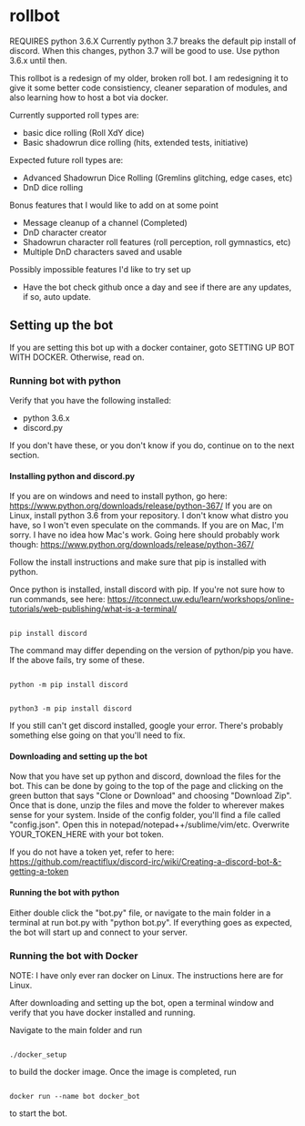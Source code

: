 # rollbot

REQUIRES python 3.6.X
Currently python 3.7 breaks the default pip install of discord. When this changes, python 3.7 will be good to use. Use python 3.6.x until then.

This rollbot is a redesign of my older, broken roll bot. I am redesigning it to give it some better code consistiency, cleaner separation of modules, and also learning how to host a bot via docker.

Currently supported roll types are:
* basic dice rolling (Roll XdY dice)
* Basic shadowrun dice rolling (hits, extended tests, initiative)

Expected future roll types are:
* Advanced Shadowrun Dice Rolling (Gremlins glitching, edge cases, etc)
* DnD dice rolling

Bonus features that I would like to add on at some point
* Message cleanup of a channel (Completed)
* DnD character creator
* Shadowrun character roll features (roll perception, roll gymnastics, etc)
* Multiple DnD characters saved and usable

Possibly impossible features I'd like to try set up
* Have the bot check github once a day and see if there are any updates, if so, auto update.


## Setting up the bot

If you are setting this bot up with a docker container, goto SETTING UP BOT WITH DOCKER. Otherwise, read on.

### Running bot with python

Verify that you have the following installed:
* python 3.6.x
* discord.py

If you don't have these, or you don't know if you do, continue on to the next section.

#### Installing python and discord.py

If you are on windows and need to install python, go here: https://www.python.org/downloads/release/python-367/
If you are on Linux, install python 3.6 from your repository. I don't know what distro you have, so I won't even speculate on the commands.
If you are on Mac, I'm sorry. I have no idea how Mac's work. Going here should probably work though: https://www.python.org/downloads/release/python-367/

Follow the install instructions and make sure that pip is installed with python.

Once python is installed, install discord with pip. If you're not sure how to run commands, see here: https://itconnect.uw.edu/learn/workshops/online-tutorials/web-publishing/what-is-a-terminal/

<code>
pip install discord
</code>

The command may differ depending on the version of python/pip you have. If the above fails, try some of these.

<code>
python -m pip install discord

python3 -m pip install discord
</code>

If you still can't get discord installed, google your error. There's probably something else going on that you'll need to fix.


#### Downloading and setting up the bot

Now that you have set up python and discord, download the files for the bot. This can be done by going to the top of the page and clicking on the green button that says "Clone or Download" and choosing "Download Zip". Once that is done, unzip the files and move the folder to wherever makes sense for your system. Inside of the config folder, you'll find a file called "config.json". Open this in notepad/notepad++/sublime/vim/etc. Overwrite YOUR\_TOKEN\_HERE with your bot token.

If you do not have a token yet, refer to here: https://github.com/reactiflux/discord-irc/wiki/Creating-a-discord-bot-&-getting-a-token


#### Running the bot with python

Either double click the "bot.py" file, or navigate to the main folder in a terminal at run bot.py with "python bot.py". If everything goes as expected, the bot will start up and connect to your server.


### Running the bot with Docker

NOTE: I have only ever ran docker on Linux. The instructions here are for Linux.

After downloading and setting up the bot, open a terminal window and verify that you have docker installed and running.

Navigate to the main folder and run 

<code>
./docker_setup
</code>

to build the docker image. Once the image is completed, run 

<code>
docker run --name bot docker_bot
</code>

to start the bot.
